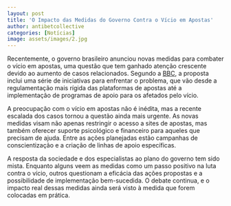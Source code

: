 ```yaml
---
layout: post
title: 'O Impacto das Medidas do Governo Contra o Vício em Apostas'
author: antibetcollective
categories: [Notícias]
image: assets/images/2.jpg
---
```


Recentemente, o governo brasileiro anunciou novas medidas para combater o vício em apostas, uma questão que tem ganhado atenção crescente devido ao aumento de casos relacionados. Segundo a [BBC](https://www.bbc.com/portuguese/articles/cy4l4p8dy3lo), a proposta inclui uma série de iniciativas para enfrentar o problema, que vão desde a regulamentação mais rígida das plataformas de apostas até a implementação de programas de apoio para os afetados pelo vício.

A preocupação com o vício em apostas não é inédita, mas a recente escalada dos casos tornou a questão ainda mais urgente. As novas medidas visam não apenas restringir o acesso a sites de apostas, mas também oferecer suporte psicológico e financeiro para aqueles que precisam de ajuda. Entre as ações planejadas estão campanhas de conscientização e a criação de linhas de apoio específicas.

A resposta da sociedade e dos especialistas ao plano do governo tem sido mista. Enquanto alguns veem as medidas como um passo positivo na luta contra o vício, outros questionam a eficácia das ações propostas e a possibilidade de implementação bem-sucedida. O debate continua, e o impacto real dessas medidas ainda será visto à medida que forem colocadas em prática.